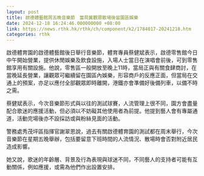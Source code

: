 ```yaml
---
layout: post
title: 啟德體藝館周五晚音樂節　當局冀觀眾散場後留園區娛樂
date: 2024-12-18 16:24:46.000000000 +08:00
link: https://news.rthk.hk/rthk/ch/component/k2/1784017-20241218.htm
categories: rthk
---
```


啟德體育園的啟德體藝館後日舉行音樂節，體育專員蔡健斌表示，啟德零售館今日中午開始營業，提供休閒娛樂及飲食設施，入場人士當日在演唱會前後，可到零售館享用有關設施。他說，零售區一般開放至晚上11時，當局正與有關食肆商討，在當晚延長營業，讓觀眾可繼續留在園區內娛樂，形容商戶的反應正面，但當局在交通上的預案，亦足以應付全部觀眾即時離開，港鐵亦會準備好後備列車，以備不時之需。

蔡健斌表示，今次音樂節形式與以往的測試球賽，人流管理上很不同，園方會盡量配合歌迷的應援活動，但必須以不妨礙其他使用者為前提。他提到藝人會有專屬通道，活動完場後亦不設採訪或與粉絲見面的活動。 

警務處秀茂坪區指揮官謝翠恩說，過去有關啟德體育園的測試都在周末舉行，今次音樂節在星期五晚舉辦，包括要留意下班時間的人流情況、散場時會否對附近居民造成影響。

她又說，歌迷的年齡層、背景及行為表現與球迷不同，不同藝人的支持者可能有互動關係，例如應援，或需為他們作出設置安排。
